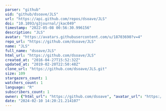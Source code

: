 ```yaml
---
parser: "github"
uid: "github/dsoave/JLS"
url: "https://api.github.com/repos/dsoave/JLS"
doi: "10.1093/g3journal/jkac049"
timestamp: "2022-05-08 00:56:30.996156"
description: "JLS"
avatar: "https://avatars.githubusercontent.com/u/18703690?v=4"
repo_url: "https://github.com/dsoave/JLS"
name: "JLS"
full_name: "dsoave/JLS"
html_url: "https://github.com/dsoave/JLS"
created_at: "2016-04-27T15:52:32Z"
updated_at: "2019-02-20T22:50:48Z"
clone_url: "https://github.com/dsoave/JLS.git"
size: 109
stargazers_count: 1
watchers_count: 1
language: "R"
subscribers_count: 1
owner: {"html_url": "https://github.com/dsoave", "avatar_url": "https://avatars.githubusercontent.com/u/18703690?v=4", "login": "dsoave", "type": "User"}
date: "2024-02-10 14:20:21.214107"
---
```

